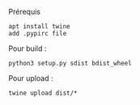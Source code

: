 Prérequis

    apt install twine
    add .pypirc file

Pour build :

    python3 setup.py sdist bdist_wheel

Pour upload :  

    twine upload dist/*